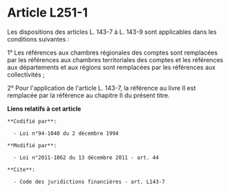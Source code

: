 # Article L251-1

Les dispositions des articles L. 143-7 à L. 143-9 sont applicables dans les conditions suivantes : 

1° Les références aux chambres régionales des comptes sont remplacées par les références aux chambres territoriales des
comptes et les références aux départements et aux régions sont remplacées par les références aux collectivités ; 

2° Pour l'application de l'article L. 143-7, la référence au livre II est remplacée par la référence au chapitre II du
présent titre.

**Liens relatifs à cet article**

	**Codifié par**:

	  - Loi n°94-1040 du 2 décembre 1994

	**Modifié par**:

	  - Loi n°2011-1862 du 13 décembre 2011 - art. 44

	**Cite**:

	  - Code des juridictions financières - art. L143-7
